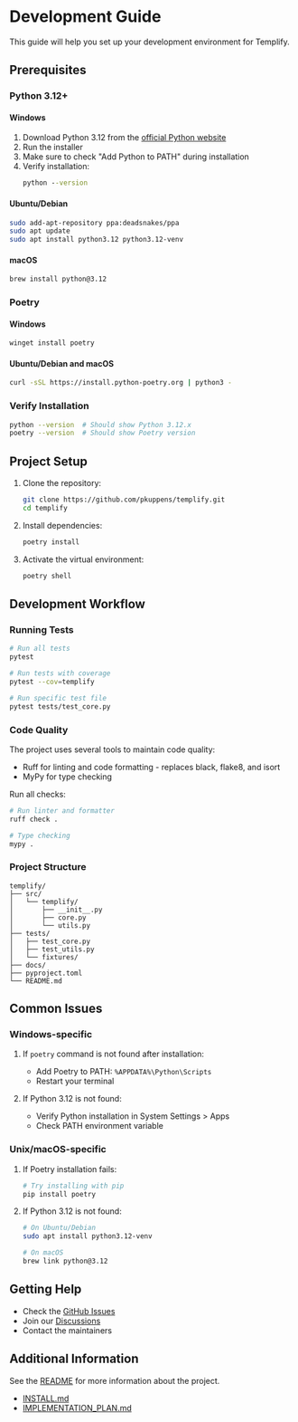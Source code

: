 # Development Guide

This guide will help you set up your development environment for Templify.

## Prerequisites

### Python 3.12+

#### Windows
1. Download Python 3.12 from the [official Python website](https://www.python.org/downloads/)
2. Run the installer
3. Make sure to check "Add Python to PATH" during installation
4. Verify installation:
   ```cmd
   python --version
   ```

#### Ubuntu/Debian
```bash
sudo add-apt-repository ppa:deadsnakes/ppa
sudo apt update
sudo apt install python3.12 python3.12-venv
```

#### macOS
```bash
brew install python@3.12
```

### Poetry

#### Windows
```bash
winget install poetry
```

#### Ubuntu/Debian and macOS
```bash
curl -sSL https://install.python-poetry.org | python3 -
```

### Verify Installation

```bash
python --version  # Should show Python 3.12.x
poetry --version  # Should show Poetry version
```

## Project Setup

1. Clone the repository:
   ```bash
   git clone https://github.com/pkuppens/templify.git
   cd templify
   ```

2. Install dependencies:
   ```bash
   poetry install
   ```

3. Activate the virtual environment:
   ```bash
   poetry shell
   ```

## Development Workflow

### Running Tests

```bash
# Run all tests
pytest

# Run tests with coverage
pytest --cov=templify

# Run specific test file
pytest tests/test_core.py
```

### Code Quality

The project uses several tools to maintain code quality:
- Ruff for linting and code formatting - replaces black, flake8, and isort
- MyPy for type checking

Run all checks:
```bash
# Run linter and formatter
ruff check .

# Type checking
mypy .
```

### Project Structure

```
templify/
├── src/
│   └── templify/
│       ├── __init__.py
│       ├── core.py
│       └── utils.py
├── tests/
│   ├── test_core.py
│   ├── test_utils.py
│   └── fixtures/
├── docs/
├── pyproject.toml
└── README.md
```

## Common Issues

### Windows-specific

1. If `poetry` command is not found after installation:
   - Add Poetry to PATH: `%APPDATA%\Python\Scripts`
   - Restart your terminal

2. If Python 3.12 is not found:
   - Verify Python installation in System Settings > Apps
   - Check PATH environment variable

### Unix/macOS-specific

1. If Poetry installation fails:
   ```bash
   # Try installing with pip
   pip install poetry
   ```

2. If Python 3.12 is not found:
   ```bash
   # On Ubuntu/Debian
   sudo apt install python3.12-venv

   # On macOS
   brew link python@3.12
   ```

## Getting Help

- Check the [GitHub Issues](https://github.com/pkuppens/templify/issues)
- Join our [Discussions](https://github.com/pkuppens/templify/discussions)
- Contact the maintainers

## Additional Information

See the [README](README.md) for more information about the project.

- [INSTALL.md](INSTALL.md)
- [IMPLEMENTATION_PLAN.md](IMPLEMENTATION_PLAN.md)
